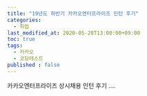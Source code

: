 ```yaml
---
title: "19년도 하반기 카카오엔터프라이즈 인턴 후기"
categories: 
  - 취업
last_modified_at: 2020-05-28T13:00:00+09:00
toc: true
tags: 
  - 카카오
  - 코딩테스트
published : false
---
```


카카오엔터프라이즈 상시채용 인턴 후기 ....
